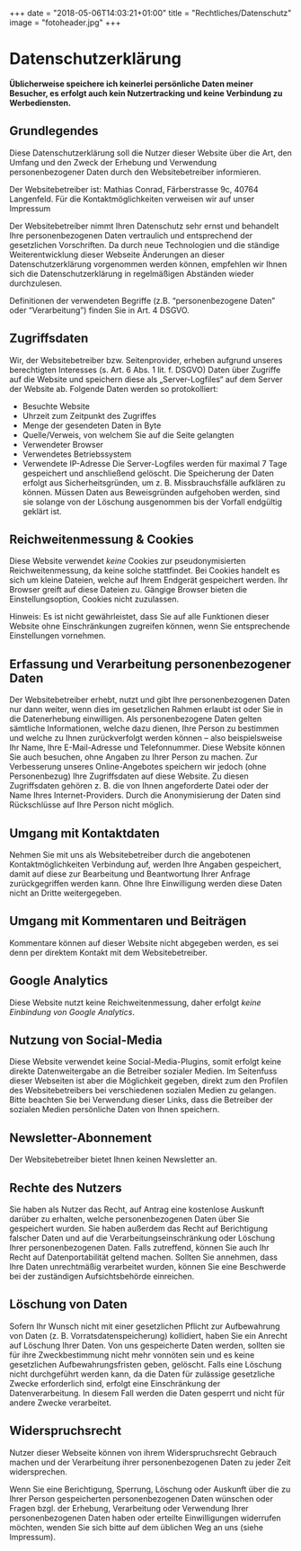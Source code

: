 +++
date = "2018-05-06T14:03:21+01:00"
title = "Rechtliches/Datenschutz"
image = "fotoheader.jpg"
+++

# Datenschutzerklärung

__Üblicherweise speichere ich keinerlei persönliche Daten meiner Besucher, 
es erfolgt auch kein Nutzertracking und keine Verbindung zu Werbediensten.__

## Grundlegendes
Diese Datenschutzerklärung soll die Nutzer dieser Website über die Art, den Umfang und
den Zweck der Erhebung und Verwendung personenbezogener Daten durch den
Websitebetreiber informieren.

Der Websitebetreiber ist:
  Mathias Conrad, Färberstrasse 9c, 40764 Langenfeld. 
  Für die Kontaktmöglichkeiten verweisen wir auf unser Impressum

Der Websitebetreiber nimmt Ihren Datenschutz sehr ernst und behandelt Ihre
personenbezogenen Daten vertraulich und entsprechend der gesetzlichen Vorschriften. Da
durch neue Technologien und die ständige Weiterentwicklung dieser Webseite Änderungen
an dieser Datenschutzerklärung vorgenommen werden können, empfehlen wir Ihnen sich die
Datenschutzerklärung in regelmäßigen Abständen wieder durchzulesen.

Definitionen der verwendeten Begriffe (z.B. “personenbezogene Daten” oder “Verarbeitung”)
finden Sie in Art. 4 DSGVO.

## Zugriffsdaten
Wir, der Websitebetreiber bzw. Seitenprovider, erheben aufgrund unseres berechtigten
Interesses (s. Art. 6 Abs. 1 lit. f. DSGVO) Daten über Zugriffe auf die Website und speichern
diese als „Server-Logfiles“ auf dem Server der Website ab. Folgende Daten werden so
protokolliert:
- Besuchte Website
- Uhrzeit zum Zeitpunkt des Zugriffes
- Menge der gesendeten Daten in Byte
- Quelle/Verweis, von welchem Sie auf die Seite gelangten
- Verwendeter Browser
- Verwendetes Betriebssystem
- Verwendete IP-Adresse
Die Server-Logfiles werden für maximal 7 Tage gespeichert und anschließend gelöscht. Die
Speicherung der Daten erfolgt aus Sicherheitsgründen, um z. B. Missbrauchsfälle aufklären
zu können. Müssen Daten aus Beweisgründen aufgehoben werden, sind sie solange von der
Löschung ausgenommen bis der Vorfall endgültig geklärt ist.

## Reichweitenmessung & Cookies
Diese Website verwendet _keine_ Cookies zur pseudonymisierten Reichweitenmessung, da keine solche stattfindet. 
Bei Cookies handelt es sich um kleine Dateien, welche auf Ihrem
Endgerät gespeichert werden. Ihr Browser greift auf diese Dateien zu. 
Gängige Browser bieten die Einstellungsoption, Cookies nicht zuzulassen. 

Hinweis: Es ist
nicht gewährleistet, dass Sie auf alle Funktionen dieser Website ohne Einschränkungen
zugreifen können, wenn Sie entsprechende Einstellungen vornehmen.

## Erfassung und Verarbeitung personenbezogener Daten
Der Websitebetreiber erhebt, nutzt und gibt Ihre personenbezogenen Daten nur dann weiter,
wenn dies im gesetzlichen Rahmen erlaubt ist oder Sie in die Datenerhebung einwilligen.
Als personenbezogene Daten gelten sämtliche Informationen, welche dazu dienen, Ihre
Person zu bestimmen und welche zu Ihnen zurückverfolgt werden können – also
beispielsweise Ihr Name, Ihre E-Mail-Adresse und Telefonnummer.
Diese Website können Sie auch besuchen, ohne Angaben zu Ihrer Person zu machen. Zur
Verbesserung unseres Online-Angebotes speichern wir jedoch (ohne Personenbezug) Ihre
Zugriffsdaten auf diese Website. Zu diesen Zugriffsdaten gehören z. B. die von Ihnen
angeforderte Datei oder der Name Ihres Internet-Providers. Durch die Anonymisierung der
Daten sind Rückschlüsse auf Ihre Person nicht möglich.

## Umgang mit Kontaktdaten
Nehmen Sie mit uns als Websitebetreiber durch die angebotenen Kontaktmöglichkeiten
Verbindung auf, werden Ihre Angaben gespeichert, damit auf diese zur Bearbeitung und
Beantwortung Ihrer Anfrage zurückgegriffen werden kann. Ohne Ihre Einwilligung werden
diese Daten nicht an Dritte weitergegeben.

## Umgang mit Kommentaren und Beiträgen
Kommentare können auf dieser Website nicht abgegeben werden, es sei denn per direktem Kontakt mit dem Websitebetreiber.

## Google Analytics
Diese Website nutzt keine Reichweitenmessung, daher erfolgt _keine Einbindung von Google Analytics_.

## Nutzung von Social-Media
Diese Website verwendet keine Social-Media-Plugins, somit erfolgt keine direkte Datenweitergabe an die Betreiber sozialer Medien. 
Im Seitenfuss dieser Webseiten ist aber die Möglichkeit gegeben, direkt zum den Profilen des 
Websitebetreibers bei verschiedenen sozialen Medien zu gelangen. Bitte beachten Sie bei Verwendung dieser Links, dass die 
Betreiber der sozialen Medien persönliche Daten von Ihnen speichern.

## Newsletter-Abonnement
Der Websitebetreiber bietet Ihnen keinen Newsletter an.

## Rechte des Nutzers
Sie haben als Nutzer das Recht, auf Antrag eine kostenlose Auskunft darüber zu erhalten,
welche personenbezogenen Daten über Sie gespeichert wurden. Sie haben außerdem das
Recht auf Berichtigung falscher Daten und auf die Verarbeitungseinschränkung oder
Löschung Ihrer personenbezogenen Daten. Falls zutreffend, können Sie auch Ihr Recht auf
Datenportabilität geltend machen. Sollten Sie annehmen, dass Ihre Daten unrechtmäßig
verarbeitet wurden, können Sie eine Beschwerde bei der zuständigen Aufsichtsbehörde
einreichen.

## Löschung von Daten
Sofern Ihr Wunsch nicht mit einer gesetzlichen Pflicht zur Aufbewahrung von Daten (z. B.
Vorratsdatenspeicherung) kollidiert, haben Sie ein Anrecht auf Löschung Ihrer Daten. Von
uns gespeicherte Daten werden, sollten sie für ihre Zweckbestimmung nicht mehr vonnöten
sein und es keine gesetzlichen Aufbewahrungsfristen geben, gelöscht. Falls eine Löschung
nicht durchgeführt werden kann, da die Daten für zulässige gesetzliche Zwecke erforderlich
sind, erfolgt eine Einschränkung der Datenverarbeitung. In diesem Fall werden die Daten
gesperrt und nicht für andere Zwecke verarbeitet.

## Widerspruchsrecht
Nutzer dieser Webseite können von ihrem Widerspruchsrecht Gebrauch machen und der
Verarbeitung ihrer personenbezogenen Daten zu jeder Zeit widersprechen. 

Wenn Sie eine Berichtigung, Sperrung, Löschung oder Auskunft über die zu Ihrer Person
gespeicherten personenbezogenen Daten wünschen oder Fragen bzgl. der Erhebung,
Verarbeitung oder Verwendung Ihrer personenbezogenen Daten haben oder erteilte
Einwilligungen widerrufen möchten, wenden Sie sich bitte auf dem üblichen Weg an uns (siehe Impressum).
